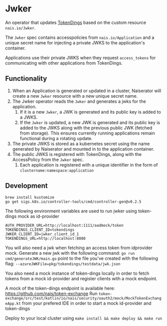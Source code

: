 # Jwker
An operator that updates [TokenDings](https://github.com/nais/token-exchange) based on the custom resource `nais.io/Jwker`.

The `Jwker` spec contains accesspolicies from `nais.io/Application` and a unique secret name for injecting a private JWKS to the application's container.

Applications use their private JWKS when they request `access_tokens` for communicating with other applications from TokenDings.

## Functionality
1. When an Application is generated or updated in a cluster, Naiserator will create a new `Jwker` resource with a new unique secret name.
1. The Jwker operator reads the `Jwker` and generates a jwks for the application. 
    1. If it is a new `Jwker`, a JWK is generated and its public key is added to a JWKS.
    1. If the `Jwker` is updated, a new JWK is generated and its public key is added to the JWKS along with the previous public JWK (fetched from storage). This ensures currently running applications remain functional during a rotating update.
1. The private JWKS is stored as a kubernetes secret using the name generated by Naiserator and mounted in to the application container.
1. The public JWKS is registered with TokenDings, along with the AccessPolicy from the `Jwker` spec.
    1. Each application is registered with a unique identifier in the form of `clustername:namespace:application` 

## Development
```
brew install kustomize
go get sigs.k8s.io/controller-tools/cmd/controller-gen@v0.2.5
```

The following environment variables are used to run jwker using token-dings mock as id-provider
```
AUTH_PROVIDER_URL=http://localhost:1111/aadmock/token
TOKENDINGS_CLIENT_ID=tokendings
JWKER_CLIENT_ID=jwker_client_id_1
TOKENDINGS_URL=http://localhost:8080
```

You will also need a jwk when fetching an access token from idprovider mock.
Generate a new jwk with the following command:
`go run cmd/generateJWK/main.go`
point to the file you've created with the following flag:
`--azureJWKFile=pkg/tokendings/testdata/jwk.json`


You also need a mock instance of token-dings locally in order to fetch tokens from a mock id-provider and register clients with a mock endpoint.

A mock of the token-dings endpoint is available here:
https://github.com/nais/token-exchange
Run `token-exchange/src/test/kotlin/io/nais/security/oauth2/mock/MockTokenExchangeApp.kt` from your prefered IDE in order to start a mock id-provider and token-dings

Deploy to your local cluster using
`make install && make deploy && make run`
